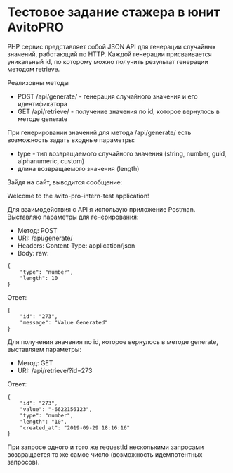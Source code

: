 # Тестовое задание стажера в юнит AvitoPRO

PHP сервис представляет собой JSON API для генерации случайных значений, работающий по HTTP. Каждой генерации присваивается уникальный id, по которому можно получить результат генерации методом retrieve.

Реализовны методы
* POST /api/generate/ - генерация случайного значения и его идентификатора
* GET /api/retrieve/ - получение значения по id, которое вернулось в методе generate

При генерировании значений для метода /api/generate/ есть возможность задать входные параметры:
- type - тип возвращаемого случайного значения (string, number, guid, alphanumeric, custom)
- длина возвращаемого значения (length)

Зайдя на сайт, выводится сообщение:

Welcome to the avito-pro-intern-test application!

Для взаимодействия с API я использую приложение Postman.
Выставляю параметры для генерирования:
* Метод: POST
* URI: /api/generate/
* Headers: Content-Type: application/json
* Body: raw:
```
{
    "type": "number",
    "length": 10
}
```

Ответ:
```
{
    "id": "273",
    "message": "Value Generated"
}
```

Для получения значения по id, которое вернулось в методе generate, выставляем параметры:
* Метод: GET
* URI: /api/retrieve/?id=273

Ответ:
```
{
    "id": "273",
    "value": "-6622156123",
    "type": "number",
    "length": "10",
    "created_at": "2019-09-29 18:16:16"
}
```

При запросе одного и того же requestId несколькими запросами возвращается то же самое число (возможность идемпотентных запросов).
